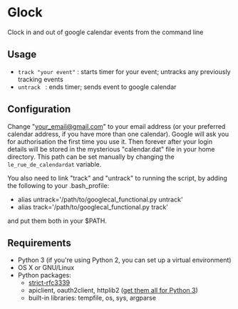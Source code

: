 Glock
=====

Clock in and out of google calendar events from the command line

## **Usage**

* `track "your event"`  : starts timer for your event; untracks any previously tracking events
* `untrack `            : ends timer; sends event to google calendar

## **Configuration**

Change "your_email@gmail.com" to your email address (or your preferred calendar address, if you have more than one calendar).
Google will ask you for authorisation the first time you use it. Then forever after your login details will be stored in the mysterious "calendar.dat" file in your home directory. This path can be set manually by changing the `le_rue_de_calendardat` variable.

You also need to link "track" and "untrack" to running the script, by adding the following to your .bash_profile:

* alias untrack='/path/to/googlecal_functional.py untrack'
* alias track='/path/to/googlecal_functional.py track'

and put them both in your $PATH.

## **Requirements**

* Python 3 (if you're using Python 2, you can set up a virtual environment)
* OS X or GNU/Linux
* Python packages:
  * [strict-rfc3339](https://pypi.python.org/pypi/strict-rfc3339)
  * apiclient, oauth2client, httplib2 ([get them all for Python 3](https://github.com/enorvelle/GoogleApiPython3x))
  * built-in libraries: tempfile, os, sys, argparse
